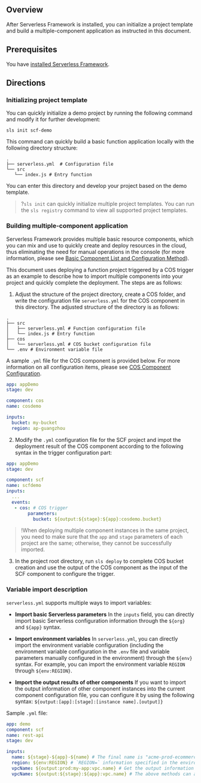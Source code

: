## Overview
After Serverless Framework is installed, you can initialize a project template and build a multiple-component application as instructed in this document.

## Prerequisites
You have [installed Serverless Framework](https://intl.cloud.tencent.com/document/product/1040/37034).

## Directions
### Initializing project template

You can quickly initialize a demo project by running the following command and modify it for further development:
```
sls init scf-demo
```
This command can quickly build a basic function application locally with the following directory structure:

```
.
├── serverless.yml  # Configuration file
└── src
   └── index.js # Entry function
```

You can enter this directory and develop your project based on the demo template.

>?`sls init` can quickly initialize multiple project templates. You can run the `sls registry` command to view all supported project templates.

### Building multiple-component application
Serverless Framework provides multiple basic resource components, which you can mix and use to quickly create and deploy resources in the cloud, thus eliminating the need for manual operations in the console (for more information, please see [Basic Component List and Configuration Method](https://intl.cloud.tencent.com/document/product/1040/39135)).

This document uses deploying a function project triggered by a COS trigger as an example to describe how to import multiple components into your project and quickly complete the deployment. The steps are as follows:

1. Adjust the structure of the project directory, create a COS folder, and write the configuration file `serverless.yml` for the COS component in this directory. The adjusted structure of the directory is as follows:
```
.
├── src
│   ├── serverless.yml # Function configuration file
│   └── index.js # Entry function
├── cos
│   └── serverless.yml # COS bucket configuration file
└── .env # Environment variable file
```

A sample `.yml` file for the COS component is provided below. For more information on all configuration items, please see [COS Component Configuration](https://github.com/serverless-components/tencent-cos/blob/master/docs/configure.md).
```yml
app: appDemo
stage: dev

component: cos
name: cosdemo

inputs:
  bucket: my-bucket
  region: ap-guangzhou
```

2. Modify the `.yml` configuration file for the SCF project and impot the deployment result of the COS component according to the following syntax in the trigger configuration part:
```yml
app: appDemo
stage: dev

component: scf
name: scfdemo
inputs:
  ...
  events:
   - cos: # COS trigger
        parameters:
          bucket: ${output:${stage}:${app}:cosdemo.bucket}
```
>!When deploying multiple component instances in the same project, you need to make sure that the `app` and `stage` parameters of each project are the same; otherwise, they cannot be successfully imported.

3. In the project root directory, run `sls deploy` to complete COS bucket creation and use the output of the COS component as the input of the SCF component to configure the trigger.

### Variable import description
`serverless.yml` supports multiple ways to import variables:

- **Import basic Serverless parameters**
   In the `inputs` field, you can directly import basic Serverless configuration information through the `${org}` and `${app}` syntax.

- **Import environment variables**
   In `serverless.yml`, you can directly import the environment variable configuration (including the environment variable configuration in the `.env` file and variable parameters manually configured in the environment) through the `${env}` syntax.
   For example, you can import the environment variable `REGION` through `${env:REGION}`.

- **Import the output results of other components**
   If you want to import the output information of other component instances into the current component configuration file, you can configure it by using the following syntax: `${output:[app]:[stage]:[instance name].[output]}`

Sample `.yml` file:
```yml
app: demo
component: scf
name: rest-api
stage: dev

inputs:
  name: ${stage}-${app}-${name} # The final name is "acme-prod-ecommerce-rest-api"
  region: ${env:REGION} # `REGION=` information specified in the environment variable
  vpcName: ${output:prod:my-app:vpc.name} # Get the output information of other components
  vpcName: ${output:${stage}:${app}:vpc.name} # The above methods can also be used in combination
```

